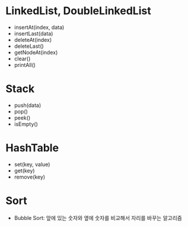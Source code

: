 # LinkedList, DoubleLinkedList
* insertAt(index, data)
* insertLast(data)
* deleteAt(index)
* deleteLast()
* getNodeAt(index)
* clear()
* printAll()

# Stack
* push(data)
* pop()
* peek()
* isEmpty()

# HashTable
* set(key, value)
* get(key)
* remove(key)

# Sort
* Bubble Sort: 앞에 있는 숫자와 옆에 숫자를 비교해서 자리를 바꾸는 알고리즘
